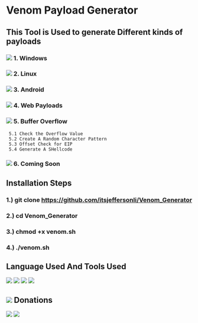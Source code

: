 # Venom Payload Generator

## This Tool is Used to generate Different kinds of payloads 
### <img src="https://img.icons8.com/color/26/000000/windows-10.png"/> 1. Windows 
### <img src="https://img.icons8.com/color/26/000000/linux.png"/> 2. Linux
### <img src="https://img.icons8.com/doodle/26/000000/android--v1.png"/> 3. Android
### <img src="https://img.icons8.com/fluent/26/000000/internet.png"/> 4. Web Payloads
### <img src="https://img.icons8.com/doodle/26/000000/console.png"/> 5. Buffer Overflow
     5.1 Check the Overflow Value
     5.2 Create A Random Character Pattern
     5.3 Offset Check for EIP
     5.4 Generate A SHellcode
### <img src="https://img.icons8.com/metro/26/000000/mac-os.png"/> 6. Coming Soon 

## Installation Steps
### 1.) git clone https://github.com/itsjeffersonli/Venom_Generator
### 2.) cd Venom_Generator
### 3.) chmod +x venom.sh
### 4.) ./venom.sh

## Language Used And Tools Used 
<a><img src="https://img.icons8.com/fluent/48/000000/github.png"/></a>
<img src="https://img.icons8.com/officel/48/000000/console.png"/>
<img src="https://img.icons8.com/color/48/000000/visual-studio-code-2019.png"/>
<img src="https://img.icons8.com/color/48/000000/kali-linux.png"/>

## <img src="https://img.icons8.com/doodle/26/000000/money.png"/> Donations
<a href="paypal.me/JohnJeffersonLi"><img src="https://img.shields.io/badge/paypal-%2300457C.svg?&style=for-the-badge&logo=paypal&logoColor=white" style="max-width:100%;"></a>
<a href="https://www.buymeacoffee.com/itsjeffersonli" target="_blank"><img src="https://img.shields.io/badge/Buy%20Me%20A%20Coffee-%23FF813F.svg?&style=for-the-badge&logo=Buy%20Me%20A%20Coffee&logoColor=white" style="max-width:100%;" ></a>
